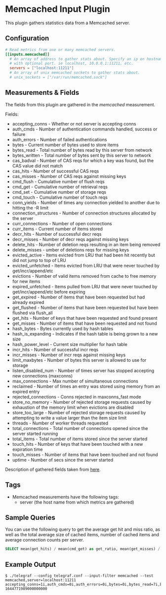 # Memcached Input Plugin

This plugin gathers statistics data from a Memcached server.

## Configuration

```toml
# Read metrics from one or many memcached servers.
[[inputs.memcached]]
  # An array of address to gather stats about. Specify an ip on hostname
  # with optional port. ie localhost, 10.0.0.1:11211, etc.
  servers = ["localhost:11211"]
  # An array of unix memcached sockets to gather stats about.
  # unix_sockets = ["/var/run/memcached.sock"]
```

## Measurements & Fields

The fields from this plugin are gathered in the *memcached* measurement.

Fields:

* accepting_conns - Whether or not server is accepting conns
* auth_cmds - Number of authentication commands handled, success or failure
* auth_errors - Number of failed authentications
* bytes - Current number of bytes used to store items
* bytes_read - Total number of bytes read by this server from network
* bytes_written - Total number of bytes sent by this server to network
* cas_badval - Number of CAS reqs for which a key was found, but the CAS value did not match
* cas_hits - Number of successful CAS reqs
* cas_misses - Number of CAS reqs against missing keys
* cmd_flush - Cumulative number of flush reqs
* cmd_get - Cumulative number of retrieval reqs
* cmd_set - Cumulative number of storage reqs
* cmd_touch - Cumulative number of touch reqs
* conn_yields - Number of times any connection yielded to another due to hitting the -R limit
* connection_structures - Number of connection structures allocated by the server
* curr_connections - Number of open connections
* curr_items - Current number of items stored
* decr_hits - Number of successful decr reqs
* decr_misses - Number of decr reqs against missing keys
* delete_hits - Number of deletion reqs resulting in an item being removed
* delete_misses - umber of deletions reqs for missing keys
* evicted_active - Items evicted from LRU that had been hit recently but did not jump to top of LRU
* evicted_unfetched - Items evicted from LRU that were never touched by get/incr/append/etc
* evictions - Number of valid items removed from cache to free memory for new items
* expired_unfetched - Items pulled from LRU that were never touched by get/incr/append/etc before expiring
* get_expired - Number of items that have been requested but had already expired
* get_flushed - Number of items that have been requested but have been flushed via flush_all
* get_hits - Number of keys that have been requested and found present
* get_misses - Number of items that have been requested and not found
* hash_bytes - Bytes currently used by hash tables
* hash_is_expanding - Indicates if the hash table is being grown to a new size
* hash_power_level - Current size multiplier for hash table
* incr_hits - Number of successful incr reqs
* incr_misses - Number of incr reqs against missing keys
* limit_maxbytes - Number of bytes this server is allowed to use for storage
* listen_disabled_num - Number of times server has stopped accepting new connections (maxconns)
* max_connections - Max number of simultaneous connections
* reclaimed - Number of times an entry was stored using memory from an expired entry
* rejected_connections - Conns rejected in maxconns_fast mode
* store_no_memory - Number of rejected storage requests caused by exhaustion of the memory limit when evictions are disabled
* store_too_large - Number of rejected storage requests caused by attempting to write a value larger than the item size limit
* threads - Number of worker threads requested
* total_connections - Total number of connections opened since the server started running
* total_items - Total number of items stored since the server started
* touch_hits - Number of keys that have been touched with a new expiration time
* touch_misses - Number of items that have been touched and not found
* uptime - Number of secs since the server started

Description of gathered fields taken from [here](https://github.com/memcached/memcached/blob/master/doc/protocol.txt).

## Tags

* Memcached measurements have the following tags:
  * server (the host name from which metrics are gathered)

## Sample Queries

You can use the following query to get the average get hit and miss ratio, as well as the total average size of cached items, number of cached items and average connection counts per server.

```sql
SELECT mean(get_hits) / mean(cmd_get) as get_ratio, mean(get_misses) / mean(cmd_get) as get_misses_ratio, mean(bytes), mean(curr_items), mean(curr_connections) FROM memcached WHERE time > now() - 1h GROUP BY server
```

## Example Output

```shell
$ ./telegraf --config telegraf.conf --input-filter memcached --test
memcached,server=localhost:11211 accepting_conns=1i,auth_cmds=0i,auth_errors=0i,bytes=0i,bytes_read=7i,bytes_written=0i,cas_badval=0i,cas_hits=0i,cas_misses=0i,cmd_flush=0i,cmd_get=0i,cmd_set=0i,cmd_touch=0i,conn_yields=0i,connection_structures=3i,curr_connections=2i,curr_items=0i,decr_hits=0i,decr_misses=0i,delete_hits=0i,delete_misses=0i,evicted_active=0i,evicted_unfetched=0i,evictions=0i,expired_unfetched=0i,get_expired=0i,get_flushed=0i,get_hits=0i,get_misses=0i,hash_bytes=524288i,hash_is_expanding=0i,hash_power_level=16i,incr_hits=0i,incr_misses=0i,limit_maxbytes=67108864i,listen_disabled_num=0i,max_connections=1024i,reclaimed=0i,rejected_connections=0i,store_no_memory=0i,store_too_large=0i,threads=4i,total_connections=3i,total_items=0i,touch_hits=0i,touch_misses=0i,uptime=3i 1644771989000000000
```
